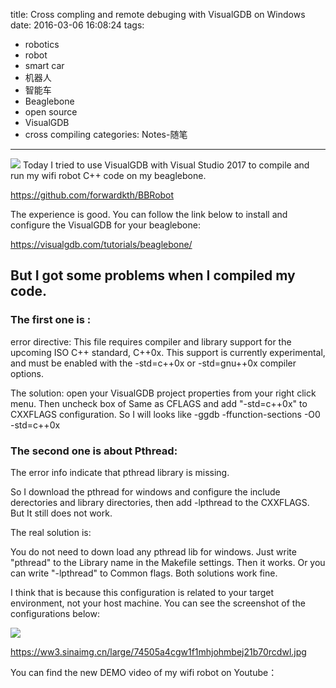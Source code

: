 ﻿title: Cross compling and remote debuging with VisualGDB on Windows
date: 2016-03-06 16:08:24
tags:
- robotics
- robot
- smart car
- 机器人
- 智能车
- Beaglebone
- open source
- VisualGDB
- cross compiling
categories: Notes-随笔
---

<meta name="referrer" content="no-referrer" />

![](https://github.com/forwardkth/image/tree/master/weibo/74505a4cgw1f1mhjohmbej21b70rcdwl?raw=true)
Today I tried to use VisualGDB with Visual Studio 2017 to compile and run my wifi robot C++ code on my beaglebone.

https://github.com/forwardkth/BBRobot

The experience is good. You can follow the link below to install and configure the VisualGDB for your beaglebone:

https://visualgdb.com/tutorials/beaglebone/

## But I got some problems when I compiled my code.

### The first one is :

error directive: This file requires compiler and library support for the upcoming ISO C++ standard, C++0x. 
This support is currently experimental, and must be enabled with the -std=c++0x or -std=gnu++0x compiler options.	

The solution: open your VisualGDB project properties from your right click menu.
Then uncheck box of Same as CFLAGS and add  "-std=c++0x" to CXXFLAGS configuration. 
So I will looks like -ggdb -ffunction-sections -O0 -std=c++0x

### The second one is about Pthread:

The error info indicate that pthread library is missing. 

So I download the pthread for windows and configure the include derectories and library directories, then add -lpthread to the CXXFLAGS. But It still does not work.

The real solution is:

<!-- more -->
You do not need to down load any pthread lib for windows. Just write "pthread" to the Library name in the Makefile settings. Then it works. 
Or you can write "-lpthread" to Common flags. Both solutions work fine. 

I think that is because this configuration is related to your target environment, not your host machine.
You can see the screenshot of the configurations below:

![](https://github.com/forwardkth/image/tree/master/weibo/74505a4cgw1f1mhjohmbej21b70rcdwl?raw=true)

https://ww3.sinaimg.cn/large/74505a4cgw1f1mhjohmbej21b70rcdwl.jpg

You can find the new DEMO video of my wifi robot on Youtube：
<iframe width="560" height="315" src="httpss://www.youtube.com/embed/q4rHsRQ4LsQ" frameborder="0" allowfullscreen></iframe>
